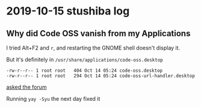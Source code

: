 # 2019-10-15 stushiba log

## Why did Code OSS vanish from my Applications

I tried Alt+F2 and `r`, and restarting the GNOME shell doesn't display it.

But it's definitely in `/usr/share/applications/code-oss.desktop`

```
-rw-r--r-- 1 root root   404 Oct 14 05:24 code-oss.desktop
-rw-r--r-- 1 root root   294 Oct 14 05:24 code-oss-url-handler.desktop
```

[asked the forum](https://bbs.archlinux.org/viewtopic.php?id=249997)

Running `yay -Syu` the next day fixed it
